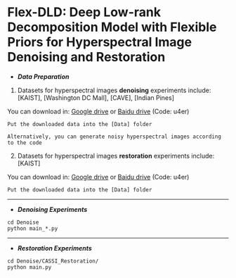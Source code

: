 # Flex-DLD: Deep Low-rank Decomposition Model with Flexible Priors for Hyperspectral Image Denoising and Restoration

- ***Data Preparation***


1) Datasets for hyperspectral images **denoising** experiments include: [KAIST], [Washington DC Mall], [CAVE], [Indian Pines]


You can download in: [Google drive](https://drive.google.com/drive/folders/17LzFSdVCU2p0pfxbyghjZJw2nlf0yN97?usp=sharing) or [Baidu drive](https://pan.baidu.com/s/1mdLWXgvzkmQscfZu4t4M7A) (Code: u4er)

```
Put the downloaded data into the [Data] folder

Alternatively, you can generate noisy hyperspectral images according to the code
```

2) Datasets for hyperspectral images **restoration** experiments include: [KAIST]


You can download in: [Google drive](https://drive.google.com/drive/folders/17LzFSdVCU2p0pfxbyghjZJw2nlf0yN97?usp=sharing) or [Baidu drive](https://pan.baidu.com/s/1mdLWXgvzkmQscfZu4t4M7A) (Code: u4er)

```
Put the downloaded data into the [Data] folder
```




---

- ***Denoising Experiments***
```
cd Denoise
python main_*.py
```



---
- ***Restoration Experiments***
```
cd Denoise/CASSI_Restoration/
python main.py
```
